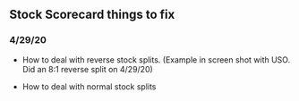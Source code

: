 ## Stock Scorecard things to fix

### 4/29/20

- How to deal with reverse stock splits. (Example in screen shot with USO. Did an 8:1 reverse split on 4/29/20)

- How to deal with normal stock splits

